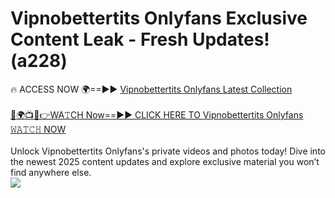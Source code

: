 # Vipnobettertits Onlyfans Exclusive Content Leak - Fresh Updates! (a228)

🔥 ACCESS NOW 🌍==►► <a href="https://tinyurl.com/kvy9nzfs" rel="nofollow">Vipnobettertits Onlyfans Latest Collection</a>
<br><br>
[🔴🌍📺📱👉WA𝚃CH Now==►► CLICK HERE TO Vipnobettertits Onlyfans 𝚆𝙰𝚃𝙲𝙷 NOW](https://tinyurl.com/kvy9nzfs)
<br><br>
Unlock Vipnobettertits Onlyfans's private videos and photos today! Dive into the newest 2025 content updates and explore exclusive material you won’t find anywhere else.
<br>
<a href="https://tinyurl.com/kvy9nzfs" rel="nofollow" data-target="animated-image.originalLink"><img src="https://camo.githubusercontent.com/8a4f000d20f83aca3bf7ec5f350d767afa0574a8a352519fd8cfa583a6f93a33/68747470733a2f2f692e696d6775722e636f6d2f644a486b345a712e676966" data-canonical-src="https://i.imgur.com/dJHk4Zq.gif" style="max-width: 100%; display: inline-block;" data-target="animated-image.originalImage"></a>
<br>
